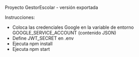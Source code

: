 Proyecto GestorEscolar - versión exportada

Instrucciones:
- Coloca las credenciales Google en la variable de entorno GOOGLE_SERVICE_ACCOUNT (contenido JSON)
- Define JWT_SECRET en .env
- Ejecuta npm install
- Ejecuta npm start
